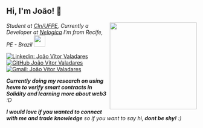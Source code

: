 <h2> Hi, I'm João! 👋 </h2>
<img align='right' src="https://media.giphy.com/media/UHAYP0FxJOmFBuOiC2/giphy.gif" width="230">
<p><em>Student at <a href="https://portal.cin.ufpe.br">CIn/UFPE</a>, Currently a Developer at <a href="https://www.nelogica.com.br">Nelogica</a> 
  I'm from Recife, PE - Brazil <img src="https://media.giphy.com/media/3oEjHZMFYibQnjvTq0/giphy.gif" width="30"> 
</em></p>

[![Linkedin: João Vítor Valadares](https://img.shields.io/badge/-João_Valadares-blue?style=flat-square&logo=Linkedin&logoColor=white&link=https://www.linkedin.com/in/joaovvaladares/)](https://www.linkedin.com/in/joaovvaladares/)
[![GitHub João Vítor Valadares](https://img.shields.io/github/followers/joaovaladares?label=follow&style=social)](https://github.com/joaovaladares)
[![Gmail: João Vítor Valadares](https://img.shields.io/badge/Gmail-Joao_Vítor_Valadares-red)](mailto:joaovvaladares1@gmail.com)

<em><b>Currently doing my research on using hevm to verify smart contracts in Solidity and learning more about web3</b> :D</em>

<em><b>I would love if you wanted to connect with me and trade knowledge</b> so if you want to say hi,<b> dont be shy!</b> :)</em>
